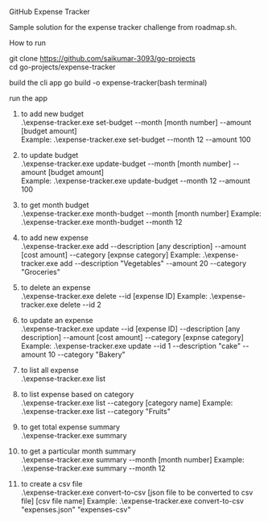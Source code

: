 
GitHub Expense Tracker    


Sample solution for the expense tracker challenge from roadmap.sh.  

How to run  

git clone https://github.com/saikumar-3093/go-projects  
cd go-projects/expense-tracker  

build the cli app
go build -o expense-tracker(bash terminal)

run the app

1. to add new budget  
.\expense-tracker.exe set-budget --month [month number] --amount [budget amount]                        
Example: .\expense-tracker.exe set-budget --month 12 --amount 100                         

2. to update budget  
.\expense-tracker.exe update-budget --month [month number] --amount [budget amount]                        
Example: .\expense-tracker.exe update-budget --month 12 --amount 100

3. to get month budget  
.\expense-tracker.exe month-budget --month [month number]
Example: .\expense-tracker.exe month-budget --month 12

4. to add new expense  
.\expense-tracker.exe add --description [any description] --amount [cost amount] --category [expnse category]
Example: .\expense-tracker.exe add --description "Vegetables" --amount 20 --category "Groceries"

5. to delete an expense  
.\expense-tracker.exe delete --id [expense ID]
Example: .\expense-tracker.exe delete --id 2

6. to update an expense  
 .\expense-tracker.exe update --id [expense ID] --description [any description] --amount [cost amount] --category [expnse category]
Example:  .\expense-tracker.exe update --id 1 --description "cake" --amount 10 --category "Bakery"

7. to list all expense  
.\expense-tracker.exe list

8. to list expense based on category  
.\expense-tracker.exe list --category [category name]
Example:  .\expense-tracker.exe list --category "Fruits"

9. to get total expense summary  
.\expense-tracker.exe summary

10. to get a particular month summary  
.\expense-tracker.exe summary --month [month number]
Example: .\expense-tracker.exe summary --month 12

11. to create a csv file  
.\expense-tracker.exe convert-to-csv [json file to be converted to csv file] [csv file name]
Example: .\expense-tracker.exe convert-to-csv "expenses.json" "expenses-csv"


